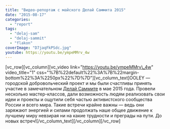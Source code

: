 ```yaml
---
title: "Видео-репортаж с майского Делай Саммита 2015"
date: "2015-08-17"
categories:
  - "report"
tags:
  - "delaj-sam"
  - "delaj-sammit"
  - "flakon"
coverImage: "D7jaqFkPSdc.jpg"
youtube: https://youtu.be/ympeMMrv_4w
---
```


\[vc_row\]\[vc_column\]\[vc_video link="https://youtu.be/ympeMMrv\_4w" video_title="1" css="%7B%22default%22%3A%7B%22margin-bottom%22%3A%2250px%22%7D%7D"\]\[vc_column_text\]OOLEY — городской добровольческий проект и мы были счастливы принять участие в замечательном [Делай Саммите](http://ooley.ru/otkrytaya-masterskaya-ooley42-na-delaj-sammite-2015/) в мае 2015 года. Провели несколько мастер-классов, дали возможность людям реализовать свои идеи и проекты и ощутили себя частью активистского сообщества России и всего мира. Такие встречи крайне важны — ведь они заряжают энергией и силами продолжать наше общее движение к лучшему миру невзирая ни на какие трудности и преграды на пути. До новых встреч!\[/vc_column_text\]\[/vc_column\]\[/vc_row\]
